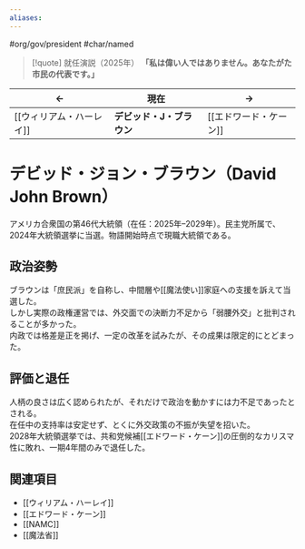 ```yaml
---
aliases:
---
```

#org/gov/president #char/named  

> [!quote] 就任演説（2025年）
> **「私は偉い人ではありません。あなたがた市民の代表です。」**

| <center>←</center> | <center>**現在**</center> | <center>→</center> |
| ------------------ | ----------------------- | ------------------ |
| [[ウィリアム・ハーレイ]] | **デビッド・J・ブラウン** | [[エドワード・ケーン]] |

# デビッド・ジョン・ブラウン（David John Brown）

アメリカ合衆国の第46代大統領（在任：2025年–2029年）。民主党所属で、2024年大統領選挙に当選。物語開始時点で現職大統領である。  

## 政治姿勢
ブラウンは「庶民派」を自称し、中間層や[[魔法使い]]家庭への支援を訴えて当選した。  
しかし実際の政権運営では、外交面での決断力不足から「弱腰外交」と批判されることが多かった。  
内政では格差是正を掲げ、一定の改革を試みたが、その成果は限定的にとどまった。  

## 評価と退任
人柄の良さは広く認められたが、それだけで政治を動かすには力不足であったとされる。  
在任中の支持率は安定せず、とくに外交政策の不振が失望を招いた。  
2028年大統領選挙では、共和党候補[[エドワード・ケーン]]の圧倒的なカリスマ性に敗れ、一期4年間のみで退任した。  

## 関連項目
- [[ウィリアム・ハーレイ]]  
- [[エドワード・ケーン]]  
- [[NAMC]]  
- [[魔法省]]  
